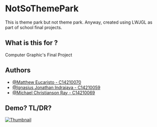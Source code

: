 # NotSoThemePark
This is theme park but not theme park. Anyway, created using LWJGL as part of school final projects.

## What is this for ?

Computer Graphic's Final Project  



## Authors

- [@Matthew Eucaristo - C14210070](https://github.com/Matthew-Eucaristo)
- [@Ignasius Jonathan Indrajaya - C14210059](https://github.com/jo1123)
- [@Michael Christianson Ray - C14210069](https://github.com/MammaMiaaaaa)


## Demo? TL/DR?

[![Thumbnail]()](https://youtu.be/2BrOJkHl5D4)

